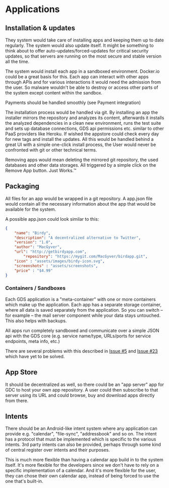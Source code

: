 # Applications

## Installation & updates

They system would take care of installing apps and keeping them up to date regularly. The system would also update itself. It might be something to think about to offer auto-updates/forced-updates for critical security updates, so that servers are running on the most secure and stable version all the time. 

The system would install each app in a sandboxed environment. Docker.io could be a great basis for this. Each app can interact with other apps through APIs and for various interactions it would need the admission from the user. So malware wouldn't be able to destroy or access other parts of the system except content within the sandbox. 

Payments should be handled smoothly (see Payment integration)

The installation process would be handled via git. By installing an app the installer mirrors the repository and analyzes its content, afterwards it installs the analyzed dependencies in a clean new environment, runs the test suite and sets up database connections, GDS api permissions etc. similar to other PaaS providers like Heroku.
If wished the appstore could check every day for new tags and install the updates. All this would be handled behind a great UI with a simple one-click install process, the User would never be confronted with git or other technical terms.

Removing apps would mean deleting the mirrored git repository, the used databases and other data storages. All triggered by a simple click on the Remove App button.
Just Works.™

## Packaging

All files for an app would be wrapped in a git repository. A app.json file would contain all the necessary information about the app that would be available for the system.

A possible app.json could look similar to this: 

```json
{
    "name": "Birdy",
    "description": "A decentralized alternative to Twitter",
    "version": "1.0",
    "author": "MacGyver",
    "url": "http://getbirdyapp.com",
		"repository": "https://mygit.com/MacGyver/birdapp.git",
    "icon" : "assets/images/birdy-icon.svg",
    "screenshots" : "assets/screenshots",
    "price" : "$4.99"
}
```


### Containers / Sandboxes

Each GDS application is a "meta-container" with one or more containers which make up the application. Each app has a separate storage container, where all data is saved separately from the application. So you can switch – for example – the mail server component while your data stays untouched. This also helps with backups.

All apps run completely sandboxed and communicate over a simple JSON api with the GDS core (e.g. service name/type, URLs/ports for service endpoints, meta info, etc.)

There are several problems with this described in [Issue #5](https://github.com/grand-decentral-station/concept/issues/5) and [Issue #23](https://github.com/grand-decentral-station/concept/issues/23) which have yet to be solved.

## App Store

It should be decentralized as well, so there could be an "app server" app for GDC to host your own app repository. A user could then subscribe to that server using its URL and could browse, buy and download apps directly from there.

## Intents

There should be an Android-like intent system where any application can provide e.g. "calendar", "file-sync", "addressbook" and so on. The intent has a protocol that must be implemented which is specific to the various intents. 3rd party intents can also be provided, perhaps through some kind of central register over intents and their purposes.

This is much more flexible than having a calendar app build in to the system itself. It's more flexible for the developers since we don't have to rely on a specific implementation of a calendar. And it's more flexible for the user, they can chose their own calendar app, instead of being forced to use the one that's built-in.
